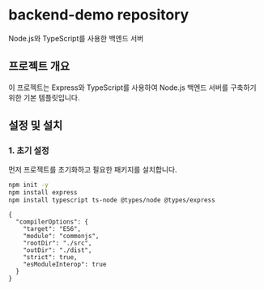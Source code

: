 # backend-demo repository

Node.js와 TypeScript를 사용한 백엔드 서버

## 프로젝트 개요

이 프로젝트는 Express와 TypeScript를 사용하여 Node.js 백엔드 서버를 구축하기 위한 기본 템플릿입니다.

## 설정 및 설치

### 1. 초기 설정

먼저 프로젝트를 초기화하고 필요한 패키지를 설치합니다.

```bash
npm init -y
npm install express
npm install typescript ts-node @types/node @types/express
```

```
{
  "compilerOptions": {
    "target": "ES6",
    "module": "commonjs",
    "rootDir": "./src",
    "outDir": "./dist",
    "strict": true,
    "esModuleInterop": true
  }
}
```
